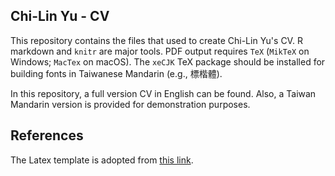 ## Chi-Lin Yu - CV

This repository contains the files that used to create Chi-Lin Yu's CV. R markdown and `knitr` are major tools. PDF output requires `TeX` (`MikTeX` on Windows; `MacTex` on macOS). The `xeCJK` TeX package should be installed for building fonts in Taiwanese Mandarin (e.g., 標楷體).

In this repository, a full version CV in English can be found. Also, a Taiwan Mandarin version is provided for demonstration purposes.

## References

The Latex template is adopted from [this link](http://svmiller.com/blog/2016/03/svm-r-markdown-cv/).

